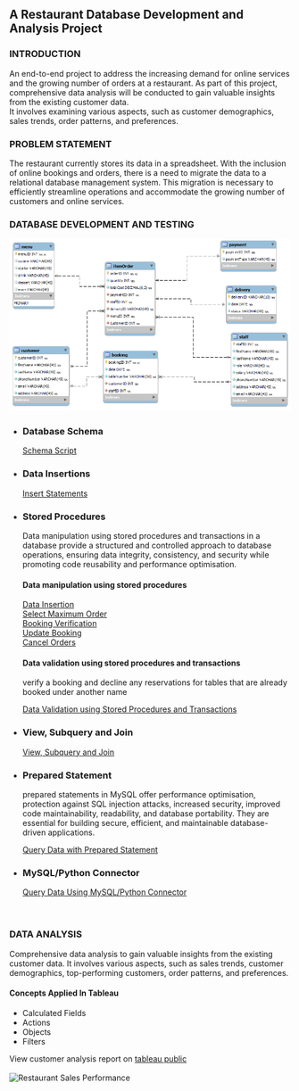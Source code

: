 ## A Restaurant Database Development and Analysis Project

### INTRODUCTION
An end-to-end project to address the increasing demand for online services and the growing number of orders at a restaurant.
As part of this project, comprehensive data analysis will be conducted to gain valuable insights from the existing customer data.      
It involves examining various aspects, such as customer demographics, sales trends, order patterns, and preferences.

### PROBLEM STATEMENT
The restaurant currently stores its data in a spreadsheet. With the inclusion of online bookings and orders, there is a need to migrate the data to a relational database management system. This migration is necessary to efficiently streamline operations and accommodate the growing number of customers and online services.

                                                                                                                 
### DATABASE DEVELOPMENT AND TESTING


![database_model](https://github.com/TheDataCode/Database-Capstone-Project/blob/main/lemon_db_schema.png)






- ### Database Schema                                             
    [Schema Script](https://github.com/TheDataCode/Database-Capstone-Project/blob/main/little_restaurant_db.sql)


- ### Data Insertions
    [Insert Statements](https://github.com/TheDataCode/Database-Engineering-and-Analysis-Project/blob/main/insert_script.sql)  
    

- ### Stored Procedures
  Data manipulation using stored procedures and transactions in a database provide a structured and controlled approach to database operations, ensuring data integrity, consistency, and security while promoting code reusability and performance optimisation.
    
   #### Data manipulation using stored procedures 
    [Data Insertion](https://github.com/TheDataCode/Database-Capstone-Project/blob/main/storedprocedure_insertions.sql)              
    [Select Maximum Order](https://github.com/TheDataCode/Database-Capstone-Project/blob/main/stored_procedures.sql)                  
    [Booking Verification](https://github.com/TheDataCode/Database-Capstone-Project/blob/main/storedProcedure-checkBooking.sql)       
    [Update Booking](https://github.com/TheDataCode/Database-Capstone-Project/blob/main/storedProcedure-Updates.sql)                  
    [Cancel Orders](https://github.com/TheDataCode/Database-Capstone-Project/blob/main/storedProcedure-Delete_statement.sql) 
    
    #### Data validation using stored procedures and transactions
  verify a booking and decline any reservations for tables that are already booked under another name
         
   [Data Validation using Stored Procedures and Transactions](https://github.com/TheDataCode/Database-Engineering-and-Analysis-Project/blob/a75dde793ce212761858a880ee23074d98096bc7/Stored%20Procedure%20with%20Transactions.sql)                                                                       
    
 - ### View, Subquery and Join
     [View, Subquery and Join ](https://github.com/TheDataCode/Database-Capstone-Project/blob/main/data_retrieval_scripts.sql)


 - ### Prepared Statement
    prepared statements in MySQL offer performance optimisation, protection against SQL injection attacks, increased security, improved       code maintainability, readability, and database portability. They are essential for building secure, efficient, and            maintainable database-driven applications.                                                                                                                                                                                                                                         
      
      [Query Data with Prepared Statement](https://github.com/TheDataCode/Database-Capstone-Project/blob/main/prepared_statement.sql)
     
     
 - ### MySQL/Python Connector
      [Query Data Using MySQL/Python Connector](https://github.com/TheDataCode/Database-Capstone-Project/blob/main/data-retrieval-with-python.ipynb) <br><br><br>

### DATA ANALYSIS 
Comprehensive data analysis to gain valuable insights from the existing customer data. It involves various aspects, such as sales trends, customer demographics, top-performing customers, order patterns, and preferences. 
  #### Concepts Applied In Tableau
   - Calculated Fields
   - Actions
   - Objects
   - Filters
     
View customer analysis report on [tableau public](https://public.tableau.com/views/RestaurantSalesPerformance/RestaurantSalesPerformance?:language=en-US&:display_count=n&:origin=viz_share_link) <br><br>
![Restaurant Sales Performance](https://github.com/TheDataCode/Database-Engineering-and-Analysis-Project/assets/107037322/8c486e99-4129-4097-8dbf-c97c08921968)


